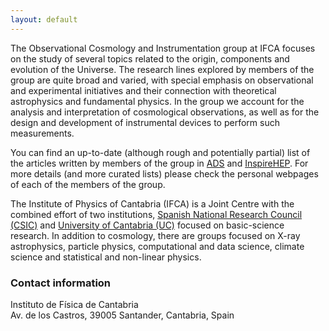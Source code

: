 ```yaml
---
layout: default
---
```


The Observational Cosmology and Instrumentation group at IFCA focuses on the study of several topics related to the origin, components and evolution of the Universe. The research lines explored by members of the group are quite broad and varied, with special emphasis on observational and experimental initiatives and their connection with theoretical astrophysics and fundamental physics. In the group we account for the analysis and interpretation of cosmological observations, as well as for the design and development of instrumental devices to perform such measurements.

You can find an up-to-date (although rough and potentially partial) list of the articles written by members of the group in [ADS](https://ui.adsabs.harvard.edu/search/fq=%7B!type%3Daqp%20v%3D%24fq_database%7D&fq_database=(database%3Aastronomy%20OR%20database%3Aphysics)&q=author%3A(%22diego%2C%20j%20m%22%20OR%20%22vielva%2C%20p%22%20OR%20%22martinez-gonzalez%2C%20e%22%20OR%20%22herranz%2C%20d%22%20OR%20%22barreiro%2C%20r%20b%22%20OR%20%22Casas%2C%20F.%20J.%22%20OR%20%22Cruz%2C%20Marcos%22%20OR%20%22Guzm%C3%A1n%2C%20Rafael%22%20OR%20%22Kavanagh%2C%20B.%20J.%22%20OR%20%22remazeilles%2C%20m%22%20OR%20%22Acebron%2C%20A.%22%20OR%20%22Bernal%2C%20Jos%C3%A9%20Luis%22%20OR%20%22Dom%C3%ADnguez%20S%C3%A1nchez%2C%20Helena%22%20OR%20%22Longeard%2C%20Nicolas%22%20OR%20%22Palencia%2C%20J.M.%22%20OR%20%22Chandran%2C%20Jyothis%22%20OR%20%22Gimeno-Amo%2C%20C%22%20OR%20%22Mart%C3%ADnez-Somonte%2C%20G%22%20OR%20%22Jangra%2C%20Pratibha%22%20OR%20%22Ruiz-Granda%2C%20M.%22%20OR%20%22Pamuk%2C%20S.%22)&sort=date%20desc%2C%20bibcode%20desc&p_=0) and [InspireHEP](https://inspirehep.net/literature?sort=mostrecent&size=25&page=1&q=find%20a%20%28diego%2C%20j%20m%20OR%20vielva%2C%20p%20OR%20martinez-gonzalez%2C%20e%20OR%20herranz%2C%20d%20OR%20barreiro%2C%20r%20b%20OR%20casas%2C%20f%20j%20OR%20cruz%2C%20marcos%20OR%20guzman%2C%20rafael%20OR%20kavanagh%2C%20b%20j%20OR%20remazeilles%2C%20m%20OR%20acebron%2C%20a%20OR%20bernal%2C%20jose%20luis%20OR%20dominguez%20sanchez%2C%20h%20OR%20longeard%2C%20nicolas%20OR%20palencia%2C%20j%20m%20OR%20chandran%2C%20jyothis%20OR%20gimeno-amo%2C%20c%20OR%20martinez-somonte%2C%20g%20OR%20jangra%2C%20pratibha%20OR%20ruiz-granda%2C%20m%20OR%20pamuk%2C%20s%29&ui-citation-summary=true). For more details (and more curated lists) please check the personal webpages of each of the members of the group. 

The Institute of Physics of Cantabria (IFCA) is a Joint Centre with the combined effort of two institutions, [Spanish National Research Council (CSIC)](https://www.csic.es/en) and [University of Cantabria (UC)](https://web.unican.es/)  focused on basic-science research. In addition to cosmology, there are groups focused on X-ray astrophysics, particle physics, computational and data science, climate science and statistical and non-linear physics. 

### Contact information

Instituto de Física de Cantabria \
Av. de los Castros, 39005 Santander, Cantabria, Spain


